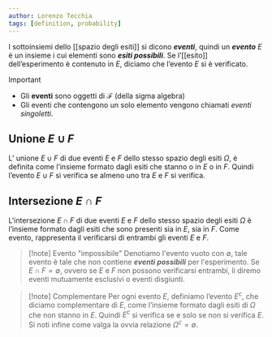 ```yaml
---
author: Lorenzo Tecchia
tags: [definition, probability]
---
```

I sottoinsiemi dello [[spazio degli esiti]] si dicono ***eventi***, quindi un ***evento*** $E$ è un insieme i cui elementi sono ***esiti possibili***. Se l’[[esito]] dell’esperimento è contenuto in $E$, diciamo che l’evento $E$ si è verificato.

>[!important] 
> - Gli **eventi** sono oggetti di $\mathcal{F}$ (della sigma algebra)
> - Gli eventi che contengono un solo elemento vengono chiamati *eventi singoletti*.

## Unione $E \cup F$
L’ unione $E \cup F$ di due eventi $E$ e $F$ dello stesso spazio degli esiti $\Omega$, è definita come l’insieme formato dagli esiti che stanno o in $E$ o in $F$. Quindi l’evento $E \cup F$ si verifica se almeno uno tra $E$ e $F$ si verifica.
## Intersezione $E \cap F$
L'intersezione $E \cap F$ di due eventi $E$ e $F$ dello stesso spazio degli esiti $\Omega$ è l’insieme formato dagli esiti che sono presenti sia in $E$, sia in $F$. Come evento, rappresenta il verificarsi di entrambi gli eventi $E$ e $F$.

>[!note] Evento "impossibile"
> Denotiamo l'evento vuoto con $\emptyset$, tale evento è tale che non contiene ***eventi possibili*** per l'esperimento. Se $E \cap F = \emptyset$, ovvero se $E$ e $F$ non possono verificarsi entrambi, li diremo eventi mutuamente esclusivi o eventi disgiunti.

>[!note] Complementare
> Per ogni evento $E$, definiamo l’evento $E^c$, che diciamo complementare di $E$, come l’insieme formato dagli esiti di $\Omega$ che non stanno in $E$. Quindi $E^c$ si verifica se e solo se non si verifica $E$. Si noti infine come valga la ovvia relazione $\Omega^{c} = \emptyset$. 